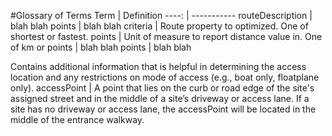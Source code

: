 #Glossary of Terms
Term | Definition
----: | -----------
<a name="routeDescription">routeDescription</a> | blah blah
<a name="points">points</a> | blah blah
<a name="criteria">criteria</a> | Route property to optimized. One of shortest or fastest.
<a name="distanceUnit">points</a> | Unit of measure to report distance value in. One of km or
<a name="points">points</a> | blah blah
<a name="points">points</a> | blah blah




Contains additional information that is helpful in determining the access location and any restrictions on mode of access (e.g., boat only, floatplane only).
<a name="accessPoint">accessPoint</a> | A point that lies on the curb or road edge of the site's assigned street and in the middle of a site’s driveway or access lane. If a site has no driveway or access lane, the accessPoint will be located in the middle of the entrance walkway.

